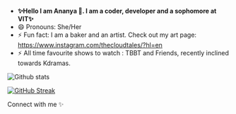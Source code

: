 
<!--
**ananyap18/ananyap18** is a ✨ _special_ ✨ repository because its `README.md` (this file) appears on your GitHub profile. -->

- **✨Hello I am Ananya 👋. I am a coder, developer and a sophomore at VIT✨**
- 😄 Pronouns: She/Her
- ⚡ Fun fact: I am a baker and an artist. Check out my art page: https://www.instagram.com/thecloudtales/?hl=en
- ⚡ All time favourite shows to watch : TBBT and Friends, recently inclined towards Kdramas.



![Github stats](https://github-readme-stats.vercel.app/api?username=ananyap18)

[![GitHub Streak](http://github-readme-streak-stats.herokuapp.com?user=ananyap18&theme=elegant&date_format=M%20j%5B%2C%20Y%5D)](https://git.io/streak-stats)

Connect with me ✨

